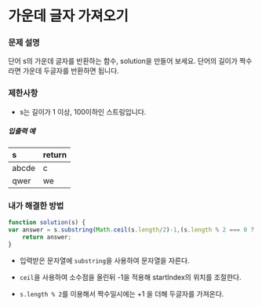 # 가운데 글자 가져오기

### 문제 설명
단어 s의 가운데 글자를 반환하는 함수, solution을 만들어 보세요. 단어의 길이가 짝수라면 가운데 두글자를 반환하면 됩니다.

### 제한사항
- s는 길이가 1 이상, 100이하인 스트링입니다.

##### 입출력 예
|s	|return|
|:---|:------|
|abcde |c  |
|qwer| we |


### 내가 해결한 방법
```javascript
function solution(s) {
var answer = s.substring(Math.ceil(s.length/2)-1,(s.length % 2 === 0 ? Math.ceil(s.length/2)+1 : Math.ceil(s.length/2)));
    return answer;
}
```


- 입력받은 문자열에 `substring`을 사용하여 문자열을 자른다.

- `ceil`을 사용하여 소수점을 올린뒤 -1을 적용해 startIndex의 위치를 조절한다.

- `s.length % 2`를 이용해서 짝수일시에는 +1 을 더해 두글자를 가져온다.

